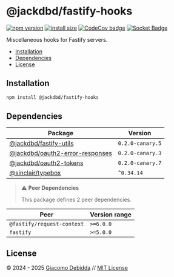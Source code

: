 # @jackdbd/fastify-hooks

[![npm version](https://badge.fury.io/js/@jackdbd%2Ffastify-hooks.svg)](https://badge.fury.io/js/@jackdbd%2Ffastify-hooks)
[![install size](https://packagephobia.com/badge?p=@jackdbd/fastify-hooks)](https://packagephobia.com/result?p=@jackdbd/fastify-hooks)
[![CodeCov badge](https://codecov.io/gh/jackdbd/rapido/graph/badge.svg?token=BpFF8tmBYS)](https://app.codecov.io/gh/jackdbd/rapido?flags%5B0%5D=fastify-hooks)
[![Socket Badge](https://socket.dev/api/badge/npm/package/@jackdbd/fastify-hooks)](https://socket.dev/npm/package/@jackdbd/fastify-hooks)

Miscellaneous hooks for Fastify servers.

- [Installation](#installation)
- [Dependencies](#dependencies)
- [License](#license)

## Installation

```sh
npm install @jackdbd/fastify-hooks
```

## Dependencies

| Package | Version |
|---|---|
| [@jackdbd/fastify-utils](https://www.npmjs.com/package/@jackdbd/fastify-utils) | `0.2.0-canary.5` |
| [@jackdbd/oauth2-error-responses](https://www.npmjs.com/package/@jackdbd/oauth2-error-responses) | `0.2.0-canary.3` |
| [@jackdbd/oauth2-tokens](https://www.npmjs.com/package/@jackdbd/oauth2-tokens) | `0.2.0-canary.7` |
| [@sinclair/typebox](https://www.npmjs.com/package/@sinclair/typebox) | `^0.34.14` |

> ⚠️ **Peer Dependencies**
>
> This package defines 2 peer dependencies.

| Peer | Version range |
|---|---|
| `@fastify/request-context` | `>=6.0.0` |
| `fastify` | `>=5.0.0` |

## License

&copy; 2024 - 2025 [Giacomo Debidda](https://www.giacomodebidda.com/) // [MIT License](https://spdx.org/licenses/MIT.html)
